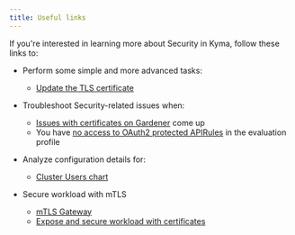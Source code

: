 ```yaml
---
title: Useful links
---
```


If you're interested in learning more about Security in Kyma, follow these links to:

- Perform some simple and more advanced tasks:
  - [Update the TLS certificate](../../03-tutorials/00-security/sec-01-tls-certificates-security.md)

- Troubleshoot Security-related issues when:
  - [Issues with certificates on Gardener](../troubleshooting/security/sec-01-certificates-gardener.md) come up
  - You have [no access to OAuth2 protected APIRules](../troubleshooting/security/sec-02-oauth2-protected-apirules.md) in the evaluation profile

- Analyze configuration details for:
  - [Cluster Users chart](../../05-technical-reference/00-configuration-parameters/sec-01-cluster-users.md)

- Secure workload with mTLS
  - [mTLS Gateway](../../03-tutorials/00-api-exposure/apix-03-set-up-tls-gateway.md)
  - [Expose and secure workload with certificates](../../03-tutorials/00-api-exposure/apix-07-expose-and-secure-a-workload/apix-07-05-expose-and-secure-workload-with-certificate.md)
